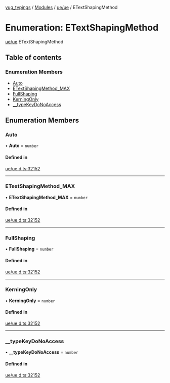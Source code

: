 [yug_typings](../README.md) / [Modules](../modules.md) / [ue/ue](../modules/ue_ue.md) / ETextShapingMethod

# Enumeration: ETextShapingMethod

[ue/ue](../modules/ue_ue.md).ETextShapingMethod

## Table of contents

### Enumeration Members

- [Auto](ue_ue.ETextShapingMethod.md#auto)
- [ETextShapingMethod\_MAX](ue_ue.ETextShapingMethod.md#etextshapingmethod_max)
- [FullShaping](ue_ue.ETextShapingMethod.md#fullshaping)
- [KerningOnly](ue_ue.ETextShapingMethod.md#kerningonly)
- [\_\_typeKeyDoNoAccess](ue_ue.ETextShapingMethod.md#__typekeydonoaccess)

## Enumeration Members

### Auto

• **Auto** = `number`

#### Defined in

[ue/ue.d.ts:32152](https://github.com/YugMetaverse/yug_typings/blob/b7d9b19/ue/ue.d.ts#L32152)

___

### ETextShapingMethod\_MAX

• **ETextShapingMethod\_MAX** = `number`

#### Defined in

[ue/ue.d.ts:32152](https://github.com/YugMetaverse/yug_typings/blob/b7d9b19/ue/ue.d.ts#L32152)

___

### FullShaping

• **FullShaping** = `number`

#### Defined in

[ue/ue.d.ts:32152](https://github.com/YugMetaverse/yug_typings/blob/b7d9b19/ue/ue.d.ts#L32152)

___

### KerningOnly

• **KerningOnly** = `number`

#### Defined in

[ue/ue.d.ts:32152](https://github.com/YugMetaverse/yug_typings/blob/b7d9b19/ue/ue.d.ts#L32152)

___

### \_\_typeKeyDoNoAccess

• **\_\_typeKeyDoNoAccess** = `number`

#### Defined in

[ue/ue.d.ts:32152](https://github.com/YugMetaverse/yug_typings/blob/b7d9b19/ue/ue.d.ts#L32152)
